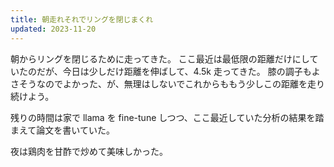 ```yaml
---
title: 朝走れそれでリングを閉じまくれ
updated: 2023-11-20
---
```


朝からリングを閉じるために走ってきた。
ここ最近は最低限の距離だけにしていたのだが、今日は少しだけ距離を伸ばして、4.5k 走ってきた。
膝の調子もよさそうなのでよかった、が、無理はしないでこれからももう少しこの距離を走り続けよう。

残りの時間は家で llama を fine-tune しつつ、ここ最近していた分析の結果を踏まえて論文を書いていた。

夜は鶏肉を甘酢で炒めて美味しかった。
